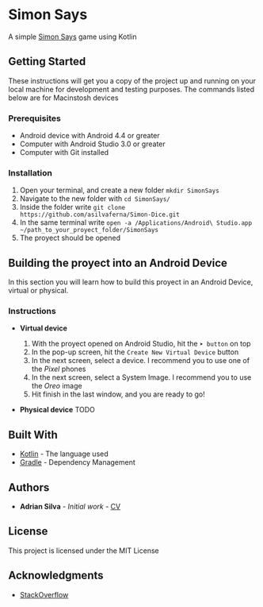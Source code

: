 # Simon Says

A simple [Simon Says](https://en.wikipedia.org/wiki/Simon_Says) game using Kotlin

## Getting Started

These instructions will get you a copy of the project up and running on your local machine for development and testing purposes. The commands listed below are for Macinstosh devices

### Prerequisites

- Android device with Android 4.4 or greater
- Computer with Android Studio 3.0 or greater
- Computer with Git installed

### Installation

1. Open your terminal, and create a new folder `mkdir SimonSays`
2. Navigate to the new folder with `cd SimonSays/`
3. Inside the folder write `git clone https://github.com/asilvaferna/Simon-Dice.git`
4. In the same terminal write `open -a /Applications/Android\ Studio.app ~/path_to_your_proyect_folder/SimonSays`
5. The proyect should be opened

## Building the proyect into an Android Device

In this section you will learn how to build this proyect in an Android Device, virtual or physical.

### Instructions

- **Virtual device**

  1. With the proyect opened on Android Studio, hit the `➤ button` on top
  2. In the pop-up screen, hit the `Create New Virtual Device` button
  3. In the next screen, select a device. I recommend you to use one of the *Pixel* phones
  4. In the next screen, select a System Image. I recommend you to use the *Oreo* image
  5. Hit finish in the last window, and you are ready to go!

- **Physical device**
  TODO


## Built With

* [Kotlin](https://kotlinlang.org) - The language used
* [Gradle](https://gradle.org) - Dependency Management

## Authors

* **Adrian Silva** - *Initial work* - [CV](https://adri4silva.github.io)

## License

This project is licensed under the MIT License

## Acknowledgments

* [StackOverflow](https://stackoverflow.com)

